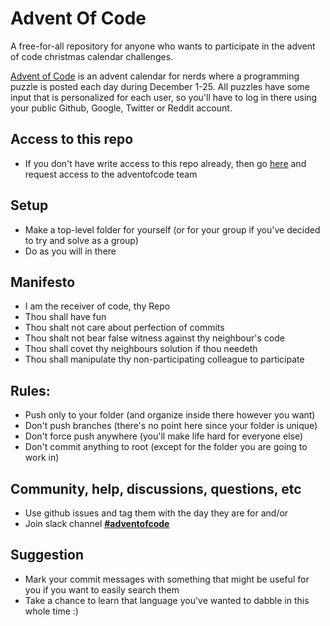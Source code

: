 # Advent Of Code

A free-for-all repository for anyone who wants to participate in the advent of code christmas
calendar challenges.

[Advent of Code](https://adventofcode.com) is an advent calendar for nerds where a programming
puzzle is posted each day during December 1-25. All puzzles have some input that is
personalized for each user, so you'll have to log in there using your public Github, Google,
Twitter or Reddit account.

## Access to this repo

- If you don't have write access to this repo already, then go
  [here](https://github.com/orgs/kolonialno/teams/adventofcodeteam) and request access to the
  adventofcode team

## Setup

- Make a top-level folder for yourself (or for your group if you've decided to try and solve as
  a group)
- Do as you will in there

## Manifesto

- I am the receiver of code, thy Repo
- Thou shall have fun
- Thou shalt not care about perfection of commits
- Thou shalt not bear false witness against thy neighbour's code
- Thou shall covet thy neighbours solution if thou needeth
- Thou shall manipulate thy non-participating colleague to participate

## Rules:

- Push only to your folder (and organize inside there however you want)
- Don't push branches (there's no point here since your folder is unique)
- Don't force push anywhere (you'll make life hard for everyone else)
- Don't commit anything to root (except for the folder you are going to work in)

## Community, help, discussions, questions, etc

- Use github issues and tag them with the day they are for and/or
- Join slack channel [**#adventofcode**](https://kolonialno.slack.com/archives/C01GGT5M6MN)

## Suggestion

- Mark your commit messages with something that might be useful for you if you want to easily
  search them
- Take a chance to learn that language you've wanted to dabble in this whole time :)
